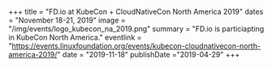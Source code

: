 +++
title = "FD.io at KubeCon + CloudNativeCon North America 2019"
dates = "November 18-21, 2019"
image = "/img/events/logo_kubecon_na_2019.png"
summary = "FD.io  is particiapting in KubeCon North America."
eventlink = "https://events.linuxfoundation.org/events/kubecon-cloudnativecon-north-america-2019/"
date = "2019-11-18"
publishDate ="2019-04-29"
+++

